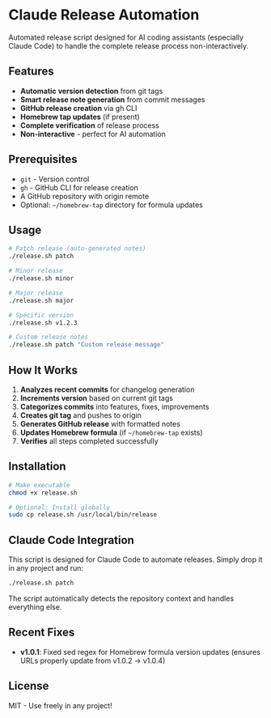 # Claude Release Automation

Automated release script designed for AI coding assistants (especially Claude Code) to handle the complete release process non-interactively.

## Features

- **Automatic version detection** from git tags
- **Smart release note generation** from commit messages
- **GitHub release creation** via gh CLI
- **Homebrew tap updates** (if present)
- **Complete verification** of release process
- **Non-interactive** - perfect for AI automation

## Prerequisites

- `git` - Version control
- `gh` - GitHub CLI for release creation
- A GitHub repository with origin remote
- Optional: `~/homebrew-tap` directory for formula updates

## Usage

```bash
# Patch release (auto-generated notes)
./release.sh patch

# Minor release
./release.sh minor

# Major release
./release.sh major

# Specific version
./release.sh v1.2.3

# Custom release notes
./release.sh patch "Custom release message"
```

## How It Works

1. **Analyzes recent commits** for changelog generation
2. **Increments version** based on current git tags
3. **Categorizes commits** into features, fixes, improvements
4. **Creates git tag** and pushes to origin
5. **Generates GitHub release** with formatted notes
6. **Updates Homebrew formula** (if `~/homebrew-tap` exists)
7. **Verifies** all steps completed successfully

## Installation

```bash
# Make executable
chmod +x release.sh

# Optional: Install globally
sudo cp release.sh /usr/local/bin/release
```

## Claude Code Integration

This script is designed for Claude Code to automate releases. Simply drop it in any project and run:

```bash
./release.sh patch
```

The script automatically detects the repository context and handles everything else.

## Recent Fixes

- **v1.0.1**: Fixed sed regex for Homebrew formula version updates (ensures URLs properly update from v1.0.2 → v1.0.4)

## License

MIT - Use freely in any project!
